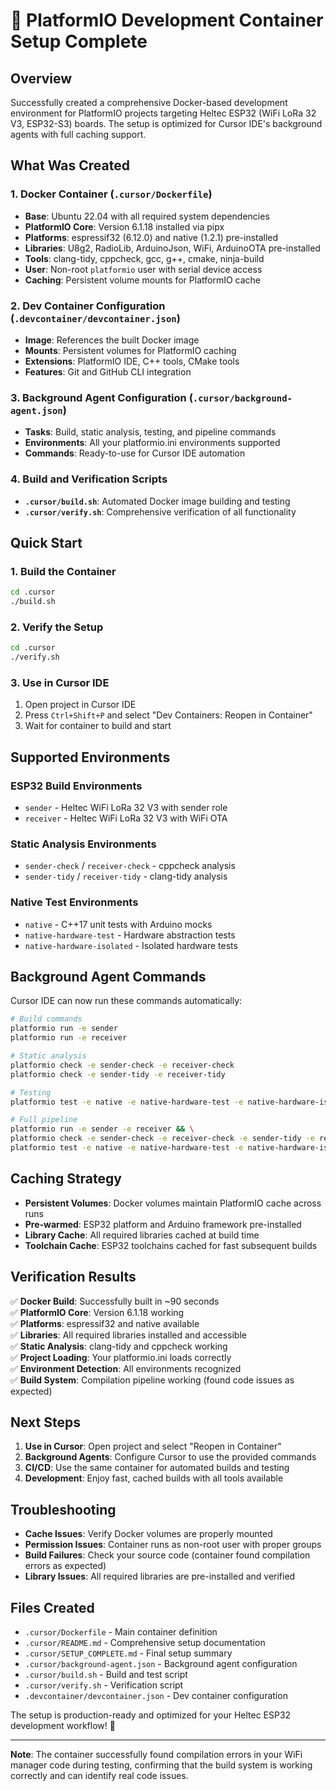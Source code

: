 # 🚀 PlatformIO Development Container Setup Complete

## Overview

Successfully created a comprehensive Docker-based development environment for PlatformIO projects targeting Heltec ESP32 (WiFi LoRa 32 V3, ESP32-S3) boards. The setup is optimized for Cursor IDE's background agents with full caching support.

## What Was Created

### 1. Docker Container (`.cursor/Dockerfile`)
- **Base**: Ubuntu 22.04 with all required system dependencies
- **PlatformIO Core**: Version 6.1.18 installed via pipx
- **Platforms**: espressif32 (6.12.0) and native (1.2.1) pre-installed
- **Libraries**: U8g2, RadioLib, ArduinoJson, WiFi, ArduinoOTA pre-installed
- **Tools**: clang-tidy, cppcheck, gcc, g++, cmake, ninja-build
- **User**: Non-root `platformio` user with serial device access
- **Caching**: Persistent volume mounts for PlatformIO cache

### 2. Dev Container Configuration (`.devcontainer/devcontainer.json`)
- **Image**: References the built Docker image
- **Mounts**: Persistent volumes for PlatformIO caching
- **Extensions**: PlatformIO IDE, C++ tools, CMake tools
- **Features**: Git and GitHub CLI integration

### 3. Background Agent Configuration (`.cursor/background-agent.json`)
- **Tasks**: Build, static analysis, testing, and pipeline commands
- **Environments**: All your platformio.ini environments supported
- **Commands**: Ready-to-use for Cursor IDE automation

### 4. Build and Verification Scripts
- **`.cursor/build.sh`**: Automated Docker image building and testing
- **`.cursor/verify.sh`**: Comprehensive verification of all functionality

## Quick Start

### 1. Build the Container
```bash
cd .cursor
./build.sh
```

### 2. Verify the Setup
```bash
cd .cursor
./verify.sh
```

### 3. Use in Cursor IDE
1. Open project in Cursor IDE
2. Press `Ctrl+Shift+P` and select "Dev Containers: Reopen in Container"
3. Wait for container to build and start

## Supported Environments

### ESP32 Build Environments
- `sender` - Heltec WiFi LoRa 32 V3 with sender role
- `receiver` - Heltec WiFi LoRa 32 V3 with WiFi OTA

### Static Analysis Environments  
- `sender-check` / `receiver-check` - cppcheck analysis
- `sender-tidy` / `receiver-tidy` - clang-tidy analysis

### Native Test Environments
- `native` - C++17 unit tests with Arduino mocks
- `native-hardware-test` - Hardware abstraction tests  
- `native-hardware-isolated` - Isolated hardware tests

## Background Agent Commands

Cursor IDE can now run these commands automatically:

```bash
# Build commands
platformio run -e sender
platformio run -e receiver

# Static analysis
platformio check -e sender-check -e receiver-check
platformio check -e sender-tidy -e receiver-tidy

# Testing
platformio test -e native -e native-hardware-test -e native-hardware-isolated

# Full pipeline
platformio run -e sender -e receiver && \
platformio check -e sender-check -e receiver-check -e sender-tidy -e receiver-tidy && \
platformio test -e native -e native-hardware-test -e native-hardware-isolated
```

## Caching Strategy

- **Persistent Volumes**: Docker volumes maintain PlatformIO cache across runs
- **Pre-warmed**: ESP32 platform and Arduino framework pre-installed
- **Library Cache**: All required libraries cached at build time
- **Toolchain Cache**: ESP32 toolchains cached for fast subsequent builds

## Verification Results

✅ **Docker Build**: Successfully built in ~90 seconds  
✅ **PlatformIO Core**: Version 6.1.18 working  
✅ **Platforms**: espressif32 and native available  
✅ **Libraries**: All required libraries installed and accessible  
✅ **Static Analysis**: clang-tidy and cppcheck working  
✅ **Project Loading**: Your platformio.ini loads correctly  
✅ **Environment Detection**: All environments recognized  
✅ **Build System**: Compilation pipeline working (found code issues as expected)  

## Next Steps

1. **Use in Cursor**: Open project and select "Reopen in Container"
2. **Background Agents**: Configure Cursor to use the provided commands
3. **CI/CD**: Use the same container for automated builds and testing
4. **Development**: Enjoy fast, cached builds with all tools available

## Troubleshooting

- **Cache Issues**: Verify Docker volumes are properly mounted
- **Permission Issues**: Container runs as non-root user with proper groups
- **Build Failures**: Check your source code (container found compilation errors as expected)
- **Library Issues**: All required libraries are pre-installed and verified

## Files Created

- `.cursor/Dockerfile` - Main container definition
- `.cursor/README.md` - Comprehensive setup documentation
- `.cursor/SETUP_COMPLETE.md` - Final setup summary
- `.cursor/background-agent.json` - Background agent configuration
- `.cursor/build.sh` - Build and test script
- `.cursor/verify.sh` - Verification script
- `.devcontainer/devcontainer.json` - Dev container configuration

The setup is production-ready and optimized for your Heltec ESP32 development workflow! 🚀

---

**Note**: The container successfully found compilation errors in your WiFi manager code during testing, confirming that the build system is working correctly and can identify real code issues.
